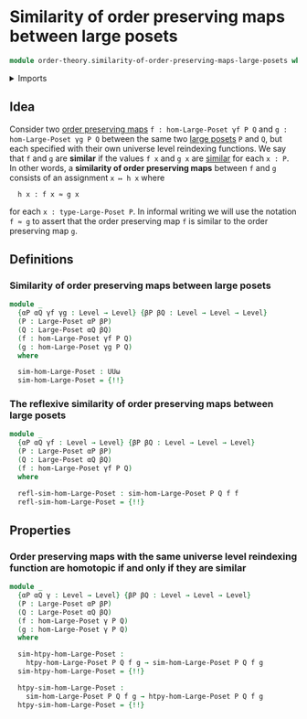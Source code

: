 # Similarity of order preserving maps between large posets

```agda
module order-theory.similarity-of-order-preserving-maps-large-posets where
```

<details><summary>Imports</summary>

```agda
open import foundation.cartesian-product-types
open import foundation.universe-levels

open import order-theory.large-posets
open import order-theory.order-preserving-maps-large-posets
open import order-theory.similarity-of-elements-large-posets
open import order-theory.similarity-of-order-preserving-maps-large-preorders
```

</details>

## Idea

Consider two
[order preserving maps](order-theory.order-preserving-maps-large-posets.md)
`f : hom-Large-Poset γf P Q` and `g : hom-Large-Poset γg P Q` between the same
two [large posets](order-theory.large-posets.md) `P` and `Q`, but each specified
with their own universe level reindexing functions. We say that `f` and `g` are
**similar** if the values `f x` and `g x` are
[similar](order-theory.similarity-of-elements-large-posets.md) for each `x : P`.
In other words, a **similarity of order preserving maps** between `f` and `g`
consists of an assignment `x ↦ h x` where

```text
  h x : f x ≈ g x
```

for each `x : type-Large-Poset P`. In informal writing we will use the notation
`f ≈ g` to assert that the order preserving map `f` is similar to the order
preserving map `g`.

## Definitions

### Similarity of order preserving maps between large posets

```agda
module _
  {αP αQ γf γg : Level → Level} {βP βQ : Level → Level → Level}
  (P : Large-Poset αP βP)
  (Q : Large-Poset αQ βQ)
  (f : hom-Large-Poset γf P Q)
  (g : hom-Large-Poset γg P Q)
  where

  sim-hom-Large-Poset : UUω
  sim-hom-Large-Poset = {!!}
```

### The reflexive similarity of order preserving maps between large posets

```agda
module _
  {αP αQ γf : Level → Level} {βP βQ : Level → Level → Level}
  (P : Large-Poset αP βP)
  (Q : Large-Poset αQ βQ)
  (f : hom-Large-Poset γf P Q)
  where

  refl-sim-hom-Large-Poset : sim-hom-Large-Poset P Q f f
  refl-sim-hom-Large-Poset = {!!}
```

## Properties

### Order preserving maps with the same universe level reindexing function are homotopic if and only if they are similar

```agda
module _
  {αP αQ γ : Level → Level} {βP βQ : Level → Level → Level}
  (P : Large-Poset αP βP)
  (Q : Large-Poset αQ βQ)
  (f : hom-Large-Poset γ P Q)
  (g : hom-Large-Poset γ P Q)
  where

  sim-htpy-hom-Large-Poset :
    htpy-hom-Large-Poset P Q f g → sim-hom-Large-Poset P Q f g
  sim-htpy-hom-Large-Poset = {!!}

  htpy-sim-hom-Large-Poset :
    sim-hom-Large-Poset P Q f g → htpy-hom-Large-Poset P Q f g
  htpy-sim-hom-Large-Poset = {!!}
```
